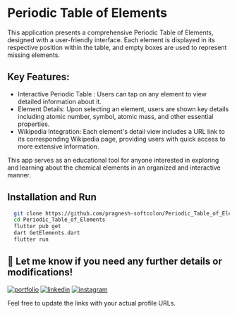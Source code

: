 
# Periodic Table of Elements
This application presents a comprehensive Periodic Table of Elements, designed with a user-friendly interface. Each element is displayed in its respective position within the table, and empty boxes are used to represent missing elements.


## Key Features:
- Interactive Periodic Table : Users can tap on any element to view detailed information about it.
- Element Details: Upon selecting an element, users are shown key details including atomic number, symbol, atomic mass, and other essential properties.
- Wikipedia Integration: Each element's detail view includes a URL link to its corresponding Wikipedia page, providing users with quick access to more extensive information.

This app serves as an educational tool for anyone interested in exploring and learning about the chemical elements in an organized and interactive manner.
## Installation and Run

```bash
  git clone https://github.com/pragnesh-softcolon/Periodic_Table_of_Elements.git
  cd Periodic_Table_of_Elements
  flutter pub get
  dart GetElements.dart
  flutter run 
```

## 🔗 Let me know if you need any further details or modifications!
[![portfolio](https://img.shields.io/badge/my_portfolio-000?style=for-the-badge&logo=ko-fi&logoColor=white)](http://pragneshkoli.rf.gd)
[![linkedin](https://img.shields.io/badge/linkedin-0A66C2?style=for-the-badge&logo=linkedin&logoColor=white)](https://www.linkedin.com/in/pragnesh-kolipatel-385133213)
[![instagram](https://img.shields.io/badge/instagram-E4405F?style=for-the-badge&logo=instagram&logoColor=white)](https://instagram.com/developer_pragnesh)

Feel free to update the links with your actual profile URLs.


